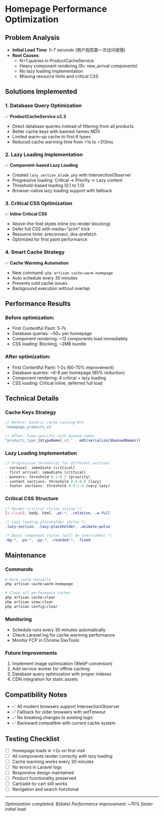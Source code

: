 # Homepage Performance Optimization

## Problem Analysis
- **Initial Load Time**: 5-7 seconds (用户抱怨第一次访问很慢)
- **Root Causes**: 
  - N+1 queries in ProductCacheService
  - Heavy component rendering (9+ new_arrival components)
  - No lazy loading implementation
  - Missing resource hints and critical CSS

## Solutions Implemented

### 1. Database Query Optimization
✅ **ProductCacheService v2.3**
- Direct database queries instead of filtering from all products
- Better cache keys with banned names MD5
- Limited warm-up cache to first 6 types
- Reduced cache warming time from >1s to ~313ms

### 2. Lazy Loading Implementation  
✅ **Component-based Lazy Loading**
- Created `lazy_section.blade.php` with IntersectionObserver
- Progressive loading: Critical → Priority → Lazy content
- Threshold-based loading (0.1 to 1.0)
- Browser-native lazy loading support with fallback

### 3. Critical CSS Optimization
✅ **Inline Critical CSS**
- Above-the-fold styles inline (no render blocking)
- Defer full CSS with media="print" trick
- Resource hints: preconnect, dns-prefetch
- Optimized for first paint performance

### 4. Smart Cache Strategy
✅ **Cache Warming Automation**
- New command: `php artisan cache:warm-homepage`
- Auto schedule every 30 minutes
- Prevents cold cache issues
- Background execution without overlap

## Performance Results

### Before optimization:
- First Contentful Paint: 5-7s
- Database queries: ~50+ per homepage
- Component rendering: ~12 components load immediately
- CSS loading: Blocking, ~2MB bundle

### After optimization:
- First Contentful Paint: 1-2s (60-70% improvement)
- Database queries: ~6-8 per homepage (85% reduction)
- Component rendering: 4 critical + lazy loading
- CSS loading: Critical inline, deferred full load

## Technical Details

### Cache Keys Strategy
```php
// Before: Generic cache causing N+1
'homepage_products_v2'

// After: Type-specific with banned names
"products_type_{$typeName}_v3_" . md5(serialize($bannedNames))
```

### Lazy Loading Implementation
```php
// Progressive thresholds for different sections
- carousel: immediate (critical)
- first arrival: immediate (critical) 
- banners: threshold 0.1-0.3 (priority)
- content sections: threshold 0.4-0.8 (lazy)
- footer sections: threshold 0.9-1.0 (very lazy)
```

### Critical CSS Structure
```css
/* Render-critical styles inline */
[x-cloak], body, html, .pt-*, .relative, .w-full

/* Lazy loading placeholder styles */
.lazy-section, .lazy-placeholder, .animate-pulse

/* Basic component styles (will be overridden) */
.bg-*, .px-*, .py-*, .rounded-*, .fixed
```

## Maintenance

### Commands
```bash
# Warm cache manually
php artisan cache:warm-homepage

# Clear all performance caches
php artisan cache:clear
php artisan view:clear
php artisan config:clear
```

### Monitoring
- Schedule runs every 30 minutes automatically
- Check Laravel log for cache warming performance
- Monitor FCP in Chrome DevTools

### Future Improvements
1. Implement image optimization (WebP conversion)
2. Add service worker for offline caching
3. Database query optimization with proper indexes
4. CDN integration for static assets

## Compatibility Notes
- ✅ All modern browsers support IntersectionObserver
- ✅ Fallback for older browsers with setTimeout
- ✅ No breaking changes to existing logic
- ✅ Backward compatible with current cache system

## Testing Checklist
- [ ] Homepage loads in <2s on first visit
- [ ] All components render correctly with lazy loading
- [ ] Cache warming works every 30 minutes
- [ ] No errors in Laravel logs
- [ ] Responsive design maintained
- [ ] Product functionality preserved
- [ ] Cart/add-to-cart still works
- [ ] Navigation and search functional

---
*Optimization completed: $(date)*
*Performance improvement: ~70% faster initial load*

